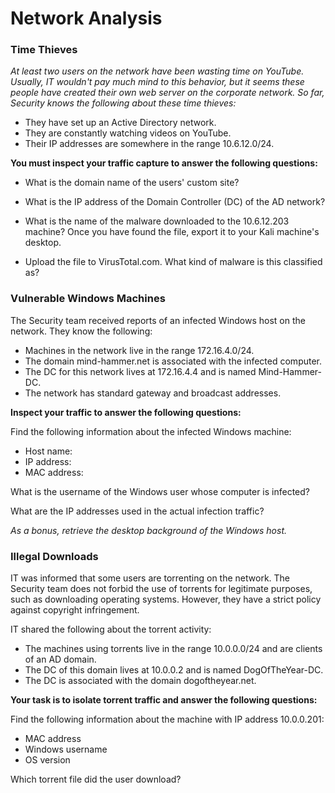 # Network Analysis

### Time Thieves

_At least two users on the network have been wasting time on YouTube. Usually, IT wouldn't pay much mind to this behavior, but it seems these people have created their own web server on the corporate network. So far, Security knows the following about these time thieves:_

- They have set up an Active Directory network.
- They are constantly watching videos on YouTube.
- Their IP addresses are somewhere in the range 10.6.12.0/24.

**You must inspect your traffic capture to answer the following questions:**

- What is the domain name of the users' custom site?
 
- What is the IP address of the Domain Controller (DC) of the AD network?
 
- What is the name of the malware downloaded to the 10.6.12.203 machine? Once you have found the file, export it to your Kali machine's desktop.
 
- Upload the file to VirusTotal.com. What kind of malware is this classified as?
 
 
 
### Vulnerable Windows Machines


The Security team received reports of an infected Windows host on the network. They know the following:


- Machines in the network live in the range 172.16.4.0/24.
- The domain mind-hammer.net is associated with the infected computer.
- The DC for this network lives at 172.16.4.4 and is named Mind-Hammer-DC.
- The network has standard gateway and broadcast addresses.


**Inspect your traffic to answer the following questions:**

Find the following information about the infected Windows machine:

- Host name:
- IP address:
- MAC address:

What is the username of the Windows user whose computer is infected?


 
What are the IP addresses used in the actual infection traffic?



_As a bonus, retrieve the desktop background of the Windows host._

### Illegal Downloads



IT was informed that some users are torrenting on the network. The Security team does not forbid the use of torrents for legitimate purposes, such as downloading operating systems. However, they have a strict policy against copyright infringement.


IT shared the following about the torrent activity:


- The machines using torrents live in the range 10.0.0.0/24 and are clients of an AD domain.
- The DC of this domain lives at 10.0.0.2 and is named DogOfTheYear-DC.
- The DC is associated with the domain dogoftheyear.net.


**Your task is to isolate torrent traffic and answer the following questions:**

Find the following information about the machine with IP address 10.0.0.201:


- MAC address
- Windows username
- OS version


Which torrent file did the user download?
